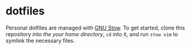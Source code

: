 # dotfiles

Personal dotfiles are managed with [GNU
Stow](https://www.gnu.org/software/stow/). To get started, clone this
repository _into the your home directory_, `cd` into it, and run `stow vim` to
symlink the necessary files.

